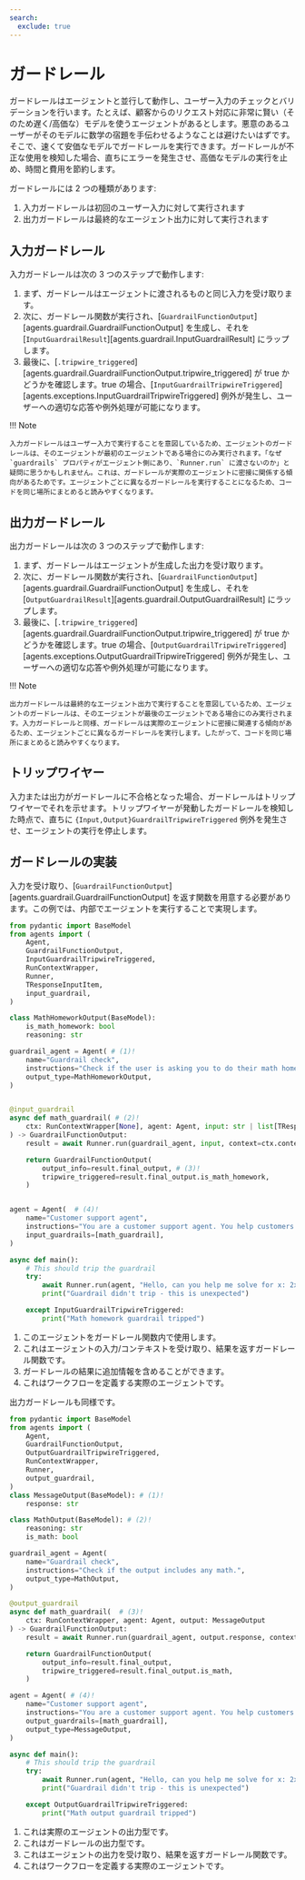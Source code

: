 ```yaml
---
search:
  exclude: true
---
```

# ガードレール

ガードレールはエージェントと並行して動作し、ユーザー入力のチェックとバリデーションを行います。たとえば、顧客からのリクエスト対応に非常に賢い（そのため遅く/高価な）モデルを使うエージェントがあるとします。悪意のあるユーザーがそのモデルに数学の宿題を手伝わせるようなことは避けたいはずです。そこで、速くて安価なモデルでガードレールを実行できます。ガードレールが不正な使用を検知した場合、直ちにエラーを発生させ、高価なモデルの実行を止め、時間と費用を節約します。

ガードレールには 2 つの種類があります:

1. 入力ガードレールは初回のユーザー入力に対して実行されます
2. 出力ガードレールは最終的なエージェント出力に対して実行されます

## 入力ガードレール

入力ガードレールは次の 3 つのステップで動作します:

1. まず、ガードレールはエージェントに渡されるものと同じ入力を受け取ります。
2. 次に、ガードレール関数が実行され、[`GuardrailFunctionOutput`][agents.guardrail.GuardrailFunctionOutput] を生成し、それを [`InputGuardrailResult`][agents.guardrail.InputGuardrailResult] にラップします。
3. 最後に、[`.tripwire_triggered`][agents.guardrail.GuardrailFunctionOutput.tripwire_triggered] が true かどうかを確認します。true の場合、[`InputGuardrailTripwireTriggered`][agents.exceptions.InputGuardrailTripwireTriggered] 例外が発生し、ユーザーへの適切な応答や例外処理が可能になります。

!!! Note

    入力ガードレールはユーザー入力で実行することを意図しているため、エージェントのガードレールは、そのエージェントが最初のエージェントである場合にのみ実行されます。「なぜ `guardrails` プロパティがエージェント側にあり、`Runner.run` に渡さないのか」と疑問に思うかもしれません。これは、ガードレールが実際のエージェントに密接に関係する傾向があるためです。エージェントごとに異なるガードレールを実行することになるため、コードを同じ場所にまとめると読みやすくなります。

## 出力ガードレール

出力ガードレールは次の 3 つのステップで動作します:

1. まず、ガードレールはエージェントが生成した出力を受け取ります。
2. 次に、ガードレール関数が実行され、[`GuardrailFunctionOutput`][agents.guardrail.GuardrailFunctionOutput] を生成し、それを [`OutputGuardrailResult`][agents.guardrail.OutputGuardrailResult] にラップします。
3. 最後に、[`.tripwire_triggered`][agents.guardrail.GuardrailFunctionOutput.tripwire_triggered] が true かどうかを確認します。true の場合、[`OutputGuardrailTripwireTriggered`][agents.exceptions.OutputGuardrailTripwireTriggered] 例外が発生し、ユーザーへの適切な応答や例外処理が可能になります。

!!! Note

    出力ガードレールは最終的なエージェント出力で実行することを意図しているため、エージェントのガードレールは、そのエージェントが最後のエージェントである場合にのみ実行されます。入力ガードレールと同様、ガードレールは実際のエージェントに密接に関連する傾向があるため、エージェントごとに異なるガードレールを実行します。したがって、コードを同じ場所にまとめると読みやすくなります。

## トリップワイヤー

入力または出力がガードレールに不合格となった場合、ガードレールはトリップワイヤーでそれを示せます。トリップワイヤーが発動したガードレールを検知した時点で、直ちに `{Input,Output}GuardrailTripwireTriggered` 例外を発生させ、エージェントの実行を停止します。

## ガードレールの実装

入力を受け取り、[`GuardrailFunctionOutput`][agents.guardrail.GuardrailFunctionOutput] を返す関数を用意する必要があります。この例では、内部でエージェントを実行することで実現します。

```python
from pydantic import BaseModel
from agents import (
    Agent,
    GuardrailFunctionOutput,
    InputGuardrailTripwireTriggered,
    RunContextWrapper,
    Runner,
    TResponseInputItem,
    input_guardrail,
)

class MathHomeworkOutput(BaseModel):
    is_math_homework: bool
    reasoning: str

guardrail_agent = Agent( # (1)!
    name="Guardrail check",
    instructions="Check if the user is asking you to do their math homework.",
    output_type=MathHomeworkOutput,
)


@input_guardrail
async def math_guardrail( # (2)!
    ctx: RunContextWrapper[None], agent: Agent, input: str | list[TResponseInputItem]
) -> GuardrailFunctionOutput:
    result = await Runner.run(guardrail_agent, input, context=ctx.context)

    return GuardrailFunctionOutput(
        output_info=result.final_output, # (3)!
        tripwire_triggered=result.final_output.is_math_homework,
    )


agent = Agent(  # (4)!
    name="Customer support agent",
    instructions="You are a customer support agent. You help customers with their questions.",
    input_guardrails=[math_guardrail],
)

async def main():
    # This should trip the guardrail
    try:
        await Runner.run(agent, "Hello, can you help me solve for x: 2x + 3 = 11?")
        print("Guardrail didn't trip - this is unexpected")

    except InputGuardrailTripwireTriggered:
        print("Math homework guardrail tripped")
```

1. このエージェントをガードレール関数内で使用します。
2. これはエージェントの入力/コンテキストを受け取り、結果を返すガードレール関数です。
3. ガードレールの結果に追加情報を含めることができます。
4. これはワークフローを定義する実際のエージェントです。

出力ガードレールも同様です。

```python
from pydantic import BaseModel
from agents import (
    Agent,
    GuardrailFunctionOutput,
    OutputGuardrailTripwireTriggered,
    RunContextWrapper,
    Runner,
    output_guardrail,
)
class MessageOutput(BaseModel): # (1)!
    response: str

class MathOutput(BaseModel): # (2)!
    reasoning: str
    is_math: bool

guardrail_agent = Agent(
    name="Guardrail check",
    instructions="Check if the output includes any math.",
    output_type=MathOutput,
)

@output_guardrail
async def math_guardrail(  # (3)!
    ctx: RunContextWrapper, agent: Agent, output: MessageOutput
) -> GuardrailFunctionOutput:
    result = await Runner.run(guardrail_agent, output.response, context=ctx.context)

    return GuardrailFunctionOutput(
        output_info=result.final_output,
        tripwire_triggered=result.final_output.is_math,
    )

agent = Agent( # (4)!
    name="Customer support agent",
    instructions="You are a customer support agent. You help customers with their questions.",
    output_guardrails=[math_guardrail],
    output_type=MessageOutput,
)

async def main():
    # This should trip the guardrail
    try:
        await Runner.run(agent, "Hello, can you help me solve for x: 2x + 3 = 11?")
        print("Guardrail didn't trip - this is unexpected")

    except OutputGuardrailTripwireTriggered:
        print("Math output guardrail tripped")
```

1. これは実際のエージェントの出力型です。
2. これはガードレールの出力型です。
3. これはエージェントの出力を受け取り、結果を返すガードレール関数です。
4. これはワークフローを定義する実際のエージェントです。